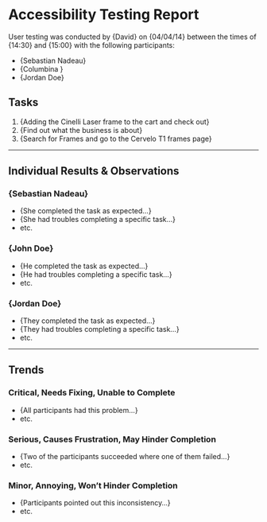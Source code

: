 # Accessibility Testing Report

User testing was conducted by {David} on {04/04/14} between the times of {14:30} and {15:00} with the following participants:

- {Sebastian Nadeau}
- {Columbina }
- {Jordan Doe}

## Tasks

1. {Adding the Cinelli Laser frame to the cart and check out}
2. {Find out what the business is about}
3. {Search for Frames and go to the Cervelo T1 frames page}

---

## Individual Results & Observations

### {Sebastian Nadeau}

- {She completed the task as expected…}
- {She had troubles completing a specific task…}
- etc.

### {John Doe}

- {He completed the task as expected…}
- {He had troubles completing a specific task…}
- etc.

### {Jordan Doe}

- {They completed the task as expected…}
- {They had troubles completing a specific task…}
- etc.

---

## Trends

### Critical, Needs Fixing, Unable to Complete

- {All participants had this problem…}
- etc.

### Serious, Causes Frustration, May Hinder Completion

- {Two of the participants succeeded where one of them failed…}
- etc.

### Minor, Annoying, Won’t Hinder Completion

- {Participants pointed out this inconsistency…}
- etc.